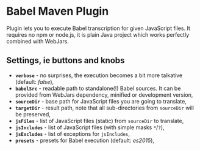 # Babel Maven Plugin
Plugin lets you to execute Babel transcription for given JavaScript files. 
It requires no npm or node.js, it is plain Java project which works perfectly combined with WebJars.

## Settings, ie buttons and knobs
* **`verbose`** - no surprises, the execution becomes a bit more talkative (default: _false_),
* **`babelSrc`** - readable path to standalone(!) Babel sources. It can be provided from WebJars dependency, minified 
or development version,
* **`sourceDir`** - base path for JavaScript files you are going to translate,
* **`targetDir`** - result path, note that all sub-directories from `sourceDir` will be preserved,
* **`jsFiles`** - list of JavaScript files (static)  from `sourceDir` to translate,
* **`jsIncludes`** - list of JavaScript files (with simple masks `*`/`?`),
* **`jsExcludes`** - list of exceptions for `jsIncludes`,
* **`presets`** - presets for Babel execution (default: _es2015_),

